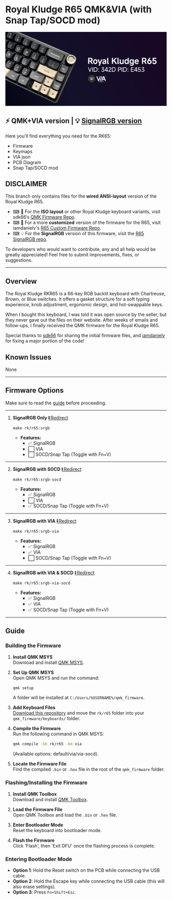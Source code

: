 # Royal Kludge R65 QMK&VIA (with Snap Tap/SOCD mod)

![Royal Kludge R65 Keyboard](via-r65.png)

**⚡ QMK+VIA version | 💡 [SignalRGB version](https://github.com/irfanjmdn/r65/tree/signalrgb/)**
---

Here you'll find everything you need for the RK65:

- Firmware
- Keymaps
- VIA json
- PCB Diagram
- Snap Tap/SOCD mod

## DISCLAIMER

This branch only contains files for the **wired ANSI-layout** version of the Royal Kludge R65. 

- ⌨ 🔌 For the **ISO layout** or other Royal Kludge keyboard variants, visit sdk66’s [QMK Firmware Repo](https://github.com/hangshengkeji/qmk_firmware/tree/master/keyboards/rk).
- ⌨ 🔨 For a more **customized** version of the firmware for the R65, visit iamdanielv's [R65 Custom Firmware Repo](https://github.com/iamdanielv/kb_rk_r65).
- ⌨ 💡 For the **SignalRGB** version of this firmware, visit the [R65 SignalRGB repo](https://github.com/irfanjmdn/r65/tree/signalrgb).

To developers who would want to contribute, any and all help would be greatly appreciated! Feel free to submit improvements, fixes, or suggestions.

---

## Overview

The Royal Kludge RKR65 is a 66-key RGB backlit keyboard with Chartreuse, Brown, or Blue switches. It offers a gasket structure for a soft typing experience, knob adjustment, ergonomic design, and hot-swappable keys.

When I bought this keyboard, I was told it was open source by the seller, but they never gave out the files on their website. After weeks of emails and follow-ups, I finally received the QMK firmware for the Royal Kludge R65. 

Special thanks to [sdk66](https://github.com/sdk66) for sharing the initial firmware files, and [iamdanielv](https://github.com/iamdanielv) for fixing a major portion of the code!

## Known Issues

None

---

## Firmware Options

Make sure to read the [guide](https://github.com/irfanjmdn/r65/tree/signalrgb#guide) before proceeding.
***
1. **SignalRGB Only**  [⏬Redirect](https://github.com/irfanjmdn/r65/blob/signalrgb/%5BFW%20RKR65%5D%20SRGB%20only.hex) 
   ```
   make rk/r65:srgb
   ```
   - **Features:**  
     - ✅ SignalRGB  
     - ⬜ VIA  
     - ⬜ SOCD/Snap Tap (Toggle with Fn+V)
***
2. **SignalRGB with SOCD**  [⏬Redirect](https://github.com/irfanjmdn/r65/blob/signalrgb/%5BFW%20RKR65%5D%20SRGB%20with%20SOCD.hex) 
   ```
   make rk/r65:srgb-socd
   ```
   - **Features:**  
     - ✅ SignalRGB  
     - ⬜ VIA  
     - ✅ SOCD/Snap Tap (Toggle with Fn+V)
***
3. **SignalRGB with VIA** [⏬Redirect](https://github.com/irfanjmdn/r65/blob/signalrgb/%5BFW%20RKR65%5D%20SRGB%20with%20VIA.hex) 
   ```
   make rk/r65:srgb-via
   ```
   - **Features:**  
     - ✅ SignalRGB  
     - ✅ VIA  
     - ⬜ SOCD/Snap Tap (Toggle with Fn+V)
***
4. **SignalRGB with VIA & SOCD**  [⏬Redirect](https://github.com/irfanjmdn/r65/blob/signalrgb/%5BFW%20RKR65%5D%20SRGB%20with%20VIA%20%26%20SOCD.hex) 
   ```
   make rk/r65:srgb-via-socd
   ```
   - **Features:**  
     - ✅ SignalRGB  
     - ✅ VIA  
     - ✅ SOCD/Snap Tap (Toggle with Fn+V)
***
## Guide

### Building the Firmware

1. **Install QMK MSYS**  
   Download and install [QMK MSYS](https://msys.qmk.fm).

2. **Set Up QMK MSYS**  
   Open QMK MSYS and run the command:  
   ```bash
   qmk setup
   ```
   A folder will be installed at `C:/Users/%USERNAME%/qmk_firmware`.

3. **Add Keyboard Files**  
   [Download this repository](https://minhaskamal.github.io/DownGit/#/home?url=https://github.com/irfanjmdn/r65/tree/master/rk/r65) and move the `rk/r65` folder into your `qmk_firmware/keyboards/` folder.

4. **Compile the Firmware**  
   Run the following command in QMK MSYS:  
   ```bash
   qmk compile -kb rk/r65 -km via
   ```  
   (Available options: default/via/via-socd).

5. **Locate the Firmware File**  
   Find the compiled `.bin` or `.hex` file in the root of the `qmk_firmware` folder.

### Flashing/Installing the Firmware

1. **Install QMK Toolbox**  
   Download and install [QMK Toolbox](https://github.com/qmk/qmk_toolbox/releases).

2. **Load the Firmware File**  
   Open QMK Toolbox and load the `.bin` or `.hex` file.

3. **Enter Bootloader Mode**  
   Reset the keyboard into bootloader mode.

4. **Flash the Firmware**  
   Click 'Flash', then 'Exit DFU' once the flashing process is complete.

### Entering Bootloader Mode

- **Option 1**: Hold the Reset switch on the PCB while connecting the USB cable.
- **Option 2**: Hold the Escape key while connecting the USB cable (this will also erase settings).
- **Option 3**: Press `Fn+Shift+Esc`.

